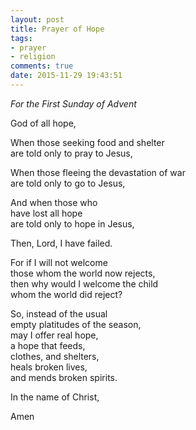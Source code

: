 ```yaml
---
layout: post
title: Prayer of Hope
tags:
- prayer
- religion
comments: true
date: 2015-11-29 19:43:51
---
```


*For the First Sunday of Advent*

God of all hope,

When those seeking food and shelter  
are told only to pray to Jesus,

When those fleeing the devastation of war  
are told only to go to Jesus,

And when those who  
have lost all hope  
are told only to hope in Jesus,

Then, Lord, I have failed.

For if I will not welcome  
those whom the world now rejects,  
then why would I welcome the child  
whom the world did reject?

So, instead of the usual  
empty platitudes of the season,  
may I offer real hope,  
a hope that feeds,  
clothes, and shelters,  
heals broken lives,  
and mends broken spirits.

In the name of Christ,

Amen

